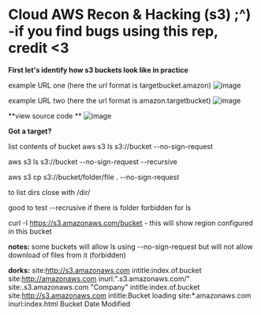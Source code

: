 # Cloud AWS Recon & Hacking (s3) ;^)  -if you find bugs using this rep, credit <3

**First let's identify how s3 buckets look like in practice**

example URL one (here the url format is targetbucket.amazon)
![image](https://github.com/ex16x41/bugbounty/assets/44981946/fc44f23e-0afb-4dfa-ad9a-2da9f3ac3ac9)

example URL two (here the url format is amazon.targetbucket)
![image](https://github.com/ex16x41/bugbounty/assets/44981946/0b4bdcdf-4cdf-4c1b-8c6a-e67005464dae)


**view source code **
![image](https://github.com/ex16x41/bugbounty/assets/44981946/6201e729-f33a-49d3-9ca9-2c0faf00f009)


**Got a target?** 

list contents of bucket aws s3 ls s3://bucket --no-sign-request

aws s3 ls s3://bucket --no-sign-request --recursive

aws s3 cp s3://bucket/folder/file . --no-sign-request

to list dirs close with /dir/

good to test --recrusive if there is folder forbidden for ls 

curl -I https://s3.amazonaws.com/bucket - this will show region configured in this bucket

**notes:**
some buckets will allow ls using --no-sign-request but will not allow download of files from it (forbidden) 


**dorks:**
site:http://s3.amazonaws.com intitle:index.of.bucket
site:http://amazonaws.com inurl:".s3.amazonaws.com/"
site:.s3.amazonaws.com "Company"
intitle:index.of.bucket
site:http://s3.amazonaws.com intitle:Bucket loading
site:*.amazonaws.com inurl:index.html
Bucket Date Modified
